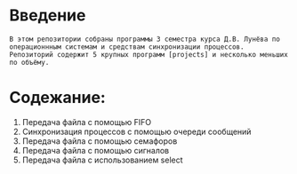 # Введение 

	В этом репозитории собраны программы 3 семестра курса Д.В. Лунёва по операционнным системам и средствам синхронизации процессов. Репозиторий содержит 5 крупных программ [projects] и несколько меньших по объёму. 

# Содежание:

1) Передача файла с помощью FIFO
2) Синхронизация процессов с помощью очереди сообщений
3) Передача файла с помощью семафоров
4) Передача файла с помощью сигналов
5) Передача файла с использованием select